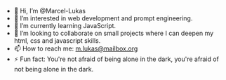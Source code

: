 - 👋 Hi, I’m @Marcel-Lukas
- 👀 I’m interested in web development and prompt engineering.
- 🌱 I’m currently learning JavaScript.
- 💞️ I’m looking to collaborate on small projects where I can deepen my html, css and javascript skills.
- 📫 How to reach me: m.lukas@mailbox.org
- ⚡ Fun fact: You're not afraid of being alone in the dark, you're afraid of not being alone in the dark.
